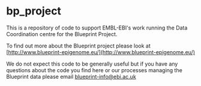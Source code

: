 # bp_project
This is a repository of code to support EMBL-EBI's work running the Data Coordination centre for the Blueprint Project.

To find out more about the Blueprint project please look at [http://www.blueprint-epigenome.eu/](http://www.blueprint-epigenome.eu/)

We do not expect this code to be generally useful but if you have any questions about the code you find here or our processes managing the Blueprint data please email [blueprint-info@ebi.ac.uk](mailto:blueprint-info@ebi.ac.uk)


